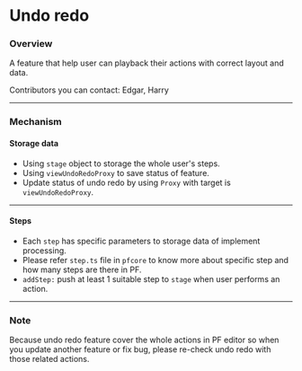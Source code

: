 # Undo redo

### Overview

A feature that help user can playback their actions with correct layout and data.

Contributors you can contact: Edgar, Harry

***

### Mechanism

#### Storage data

* Using `stage` object to storage the whole user's steps.
* Using `viewUndoRedoProxy` to save status of feature.
* Update status of undo redo by using `Proxy` with target is `viewUndoRedoProxy`.

***

#### Steps

* Each `step` has specific parameters to storage data of implement processing.
* Please refer `step.ts` file in `pfcore` to know more about specific step and how many steps are there in PF.
* `addStep:` push at least 1 suitable step to `stage` when user performs an action.

***

### Note

Because undo redo feature cover the whole actions in PF editor so when you update another feature or fix bug, please re-check undo redo with those related actions.
